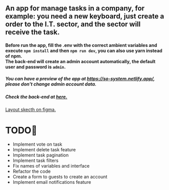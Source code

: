 <h2>An app for manage tasks in a company, for example: you need a new keyboard, just create a order to the I.T. sector, and the sector will receive the task.</h2>

<h4>Before run the app, fill the .env with the correct ambient variables and execute <code>npm install</code> and then  <code>npm run dev</code>, you can also use yarn instead of npm.</br>
The back-end will create an admin account automatically, the default user and password is <code>admin</code>.
</h4>

<h5>You can have a preview of the app at <a href="https://so-system.netlify.app/">https://so-system.netlify.app/</a>, please don't change admin account data.</h5>

<h5>Check the back-end at <a href="https://github.com/ChrisCoy/service-order-system-backend">here.</a></h5>
<a href="https://www.figma.com/file/ZAOPhT1JWSB4Eoz62ODvFN/Projeto-Os?node-id=0%3A1">Layout skecth on figma.</a>
</br>

<h1>TODO🐍</h1>

<ul>
  <li>Implement vote on task</li>
  <li>Implement delete task feature</li>
  <li>Implement task pagination</li>
  <li>Implement task filters</li>
  <li>Fix names of variables and interface</li>
  <li>Refactor the code</li>
  <li>Create a form to guests to create an account</li>
  <li>Implement email notifications feature</li>
</ul>
